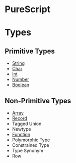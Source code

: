 # PureScript

# Types
## Primitive Types
- [String][type-string]
- [Char][type-char]
- [Int][type-int]
- [Number][type-number]
- [Boolean][type-boolean]

## Non-Primitive Types
- [Array][type-array]
- [Record][type-record]
- Tagged Union
- Newtype
- [Function][type-function]
- Polymorphic Type
- Constrained Type
- Type Synonym
- Row

[type-string]: ../../../reference/types/string.md
[type-char]: ../../../reference/types/char.md
[type-int]: ../../../reference/types/integer.md
[type-number]: ../../../reference/types/number.md
[type-boolean]: ../../../reference/types/boolean.md
[type-array]: ../../../reference/types/array.md
[type-record]: ../../../reference/types/record.md
[type-function]: ../../../reference/types/function.md
